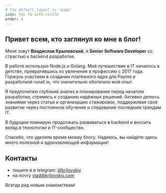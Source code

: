 ```yaml
---
# the default layout is 'page'
icon: fas fa-info-circle
order: 4
---
```


## Привет всем, кто заглянул ко мне в блог! 

Меня зовут <b>Владислав Крыловский</b>, я <b>Senior Software Developer</b> со страстью к backend разработке. 

В работе использую Node.js и Golang. Моё путешествие в IT началось в детстве, превратившись из увлечения в профессию с 2017 года. Горжусь участием в создании платёжного ядра для Payme и разработкой runall.io, что значительно обогатило мой опыт.

Я предпочитаю глубокий анализ и планирование перед началом разработки, стремясь к созданию надёжных решений. Активно делюсь знаниями через статьи и организацию стажировок, поддерживая своё развитие через постоянное обучение и следование последним трендам IT.

В будущем планирую продолжать развиваться в backend и вносить вклад в технологии и IT-сообщество. 

Спасибо, что уделили время моему блогу. Надеюсь, вы найдёте здесь много полезной и вдохновляющей информации!

## Контакты

* пишите в в telegram: [@krilovskiy](https://t.me/krilovskiy) 
* на почту [vlad@krilovskiy.com](mailto:vlad@krilovskiy.com) 

Всегда рад новым знакомствам!

